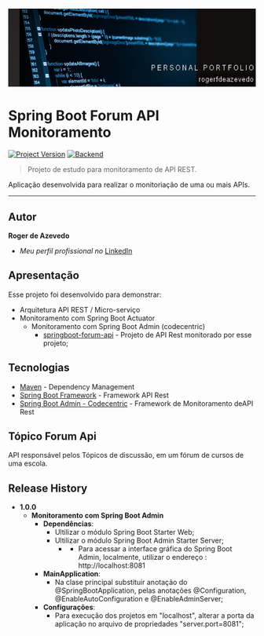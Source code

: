 [![header][header-url]][header-link]

# Spring Boot Forum API Monitoramento
[![Project Version][version-image]][version-url]
[![Backend][Backend-image]][Backend-url]

> Projeto de estudo para monitoramento de API REST.

Aplicação desenvolvida para realizar o monitoriação de uma ou mais APIs.

---
## Autor

**Roger de Azevedo** 

* *Meu perfil profissional no* [LinkedIn][linkedin-url]

## Apresentação

Esse projeto foi desenvolvido para demonstrar:

* Arquitetura API REST / Micro-serviço
* Monitoramento com Spring Boot Actuator
  * Monitoramento com Spring Boot Admin (codecentric)
    * [springboot-forum-api](https://github.com/rogerfdeazevedo/springboot-forum-api) - Projeto de API Rest monitorado por esse projeto;


## Tecnologias

* [Maven](https://maven.org/) - Dependency Management
* [Spring Boot Framework](https://https://start.spring.io/) - Framework API Rest
* [Spring Boot Admin - Codecentric](https://github.com/codecentric/spring-boot-admin) - Framework de Monitoramento deAPI Rest

## Tópico Forum Api

API responsável pelos Tópicos de discussão, em um fórum de cursos de uma escola.

## Release History

* **1.0.0**
  * **Monitoramento com Spring Boot Admin**
    * **Dependências**:
      * Ultilizar o módulo Spring Boot Starter Web;
      * Ultilizar o módulo Spring Boot Admin Starter Server;
        * * Para acessar a interface gráfica do Spring Boot Admin, localmente, utilizar o endereço : http://localhost:8081
    * **MainApplication**:
      * Na clase principal substituir anotação do @SpringBootApplication, pelas anotações @Configuration, @EnableAutoConfiguration e @EnableAdminServer;
    * **Configurações**:
      * Para execução dos projetos em "localhost", alterar a porta da aplicação no arquivo de propriedades "server.port=8081"; 
  

<!-- Markdown link & img dfn's -->

[header-url]: github-template.png
[header-link]: https://github.com/alexandrerosseto

[repository-url]: https://github.com/alexandrerosseto/wbshopping

[cloud-provider-url]: https://wbshopping.herokuapp.com

[linkedin-url]: https://www.linkedin.com/in/alexandrerosseto

[wiki]: https://github.com/yourname/yourproject/wiki

[version-image]: https://img.shields.io/badge/Version-1.0.0-brightgreen?style=for-the-badge&logo=appveyor
[version-url]: https://img.shields.io/badge/version-1.0.0-green
[Backend-image]: https://img.shields.io/badge/Backend-Java%2011-important?style=for-the-badge
[Backend-url]: https://img.shields.io/badge/Backend-Java%2011-important?style=for-the-badge